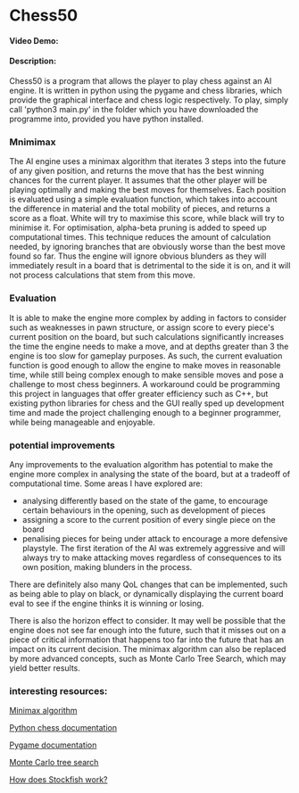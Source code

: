 # Chess50
#### Video Demo:  <URL HERE>
#### Description:
Chess50 is a program that allows the player to play chess against an AI engine. It is written in python using the pygame and chess libraries, which
provide the graphical interface and chess logic respectively. To play, simply call 'python3 main.py' in the folder which you have downloaded the programme
into, provided you have python installed.

### Mnimimax 
The AI engine uses a minimax algorithm that iterates 3 steps into the future of any given position, and returns the move that has the best winning chances
for the current player. It assumes that the other player will be playing optimally and making the best moves for themselves. Each position is evaluated using a simple
evaluation function, which takes into account the difference in material and the total mobility of pieces, and returns a score as a float. White will try to
maximise this score, while black will try to minimise it. For optimisation, alpha-beta pruning is added to speed up computational times. This technique reduces
the amount of calculation needed, by ignoring branches that are obviously worse than the best move found so far. Thus the engine will ignore obvious blunders
as they will immediately result in a board that is detrimental to the side it is on, and it will not process calculations that stem from this move. 

### Evaluation
It is able to make the engine more complex by adding in factors to consider such as weaknesses in pawn structure,
or assign score to every piece's current position on the board, but such calculations significantly increases the time the engine needs to make a move, and at depths
greater than 3 the engine is too slow for gameplay purposes. As such, the current evaluation function is good enough to allow the engine to make moves
in reasonable time, while still being complex enough to make sensible moves and pose a challenge to most chess beginners. A workaround could be programming this project in languages that offer greater efficiency such as C++, but existing python libraries for chess and the GUI really sped up development time and made the project challenging enough to a beginner programmer, while being manageable and enjoyable.

### potential improvements
Any improvements to the evaluation algorithm has potential to make the engine more complex in analysing the state of the board, but at a tradeoff of computational time. Some areas I have explored are:
- analysing differently based on the state of the game, to encourage certain behaviours in the opening, such as development of pieces
- assigning a score to the current position of every single piece on the board
- penalising pieces for being under attack to encourage a more defensive playstyle. The first iteration of the AI was extremely aggressive and will always try to make attacking moves regardless of consequences to its own position, making blunders in the process.

There are definitely also many QoL changes that can be implemented, such as being able to play on black, or dynamically displaying the current board eval to see if the engine thinks it is winning or losing. 

There is also the horizon effect to consider. It may well be possible that the engine does not see far enough into the future, such that it misses out on a piece of critical information that happens too far into the future that has an impact on its current decision. The minimax algorithm can also be replaced by more advanced concepts, such as Monte Carlo Tree Search, which may yield better results. 

### interesting resources:
[Minimax algorithm](https://en.wikipedia.org/wiki/Minimax)

[Python chess documentation](https://python-chess.readthedocs.io/en/latest/)

[Pygame documentation](https://www.pygame.org/news)

[Monte Carlo tree search](https://en.wikipedia.org/wiki/Monte_Carlo_tree_search)

[How does Stockfish work?](https://blogs.cornell.edu/info2040/2022/09/30/game-theory-how-stockfish-mastered-chess/)
